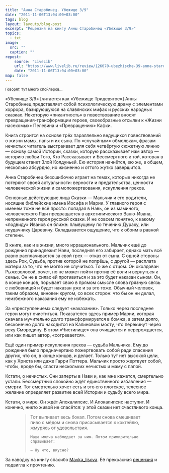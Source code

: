 ```yaml
---
title: "Анна Старобинец. Убежище 3/9"
date: "2011-11-06T13:04:00+03:00"
tags: blog
layout: layouts/blog-post
excerpt: "Рецензия на книгу Анны Старобинец «Убежище 3/9»"
topics:
  - txt
image:
  src: ""
  caption: ""
repost:
    source: "LiveLib"
    url: "https://www.livelib.ru/review/126070-ubezhische-39-anna-starobinets"
    date: "2011-11-06T13:04:00+03:00"
map: false
---
```


<small>Говорят, тут много спойлеров…</small>

<p class="drop-cap">
«Убежище 3/9» [читается как «Убежище Тридевятое»] Анны Старобинец представляет собой психологическую драму с элементами хоррора, базирующуюся на славянских мифах и русских народных сказках. Некоторую «пикантность» в повествование вносят превращения-трансформации героев, своеобразные отсылки к «Жизни насекомых» Пелевина и «Превращению» Кафки.
</p>

Книга строится на основе трёх параллельно ведущихся повествований о жизни мамы, папы и их сына. По «случайным» обмолвкам, фразам нечистых читатель выстраивает для себя четвёртую сюжетную линию — основу самой Истории, сказки, которую рассказывает нам автор — историю любви Того, Кто Рассказывает и Бессмертного к той, которая в будущем станет Злой Колдуньей. Ею история начнётся, ею же, в общем, несколько абсурдно, но жизненно и оттого жутко завершится.

Анна Старобинец безошибочно играет на темах, которые никогда не потеряют своей актуальности: верности и предательства, ценности человеческой жизни и самопожертвования, искупления грехов.

Основные действующие лица Сказки — Мальчик и его родители, носящие библейские имена Иосифа и Марии. У главного героя с именем тоже не всё просто: попадая в Навь, он из маминого, человеческого Яши превращается в архетипического Ваню-Ивана, непременного героя русской сказки. И не совсем понятно, к какому «подвиду» Иванов он ближе: плывущему по течению Дураку, или неудачнику Царевичу. Складывается ощущение, что к обоим в равной степени.

В книге, как и в жизни, много иррационального. Мальчик ещё до рождения принадлежит Нави, последняя его забирает, однако мать всё равно расплачивается за свой грех — отказ от сына. С одной стороны здесь Рок, Судьба, против которой не попрёшь, с другой — расплата матери за то, что не могло не случиться. То же с отцом. Он околдован Рыжеволосой, хочет, но не может пойти против её воли и вернуться к семье. Он не в силах ей противиться и за это будет наказан сыном. Он, в конце концов, порывает свою в прямом смысле слова грязную связь с любовницей и будет наказан уже и за это тоже. Обычный человек, таким образом, виновен кругом, со всех сторон: что бы он ни делал, неизбежного наказания ему не избежать.

За «преступлением» следует «наказание». Только через последнее герои могут очиститься. Показателен здесь пример Марии, которая сначала мучительно долго трансформируется в бомжа, а затем долго, бесконечно долго находится на Калиновом мосту, что перекинут через реку Смородину. В этом «Чистилище» она очищается и перерождается, или как пишет автор, «согревается».

Ещё один пример искупления грехов — судьба Мальчика. Ему до рождения было предначертано пожертвовать собой ради спасения других, что он, в конце концов, и делает. Только тут нет высокой цели, как у Христа или даже Гарри Поттера. Мальчик просто жертвует собой, чтобы, вроде бы, спасти нескольких нечистых и маму с папой.

Кстати, о нечистых. Они заперты в Нави и, как мне кажется, смертельно устали. Бессмертный спокойно ждёт единственного избавления — смерти. Тот смертельно хочет есть и это его плотское, телесное желание определяет развитие всей Истории и судьбу всего мира.

Кстати, о мире. Он ждёт Апокалипсис. И Апокалипсис наступит. И конечно, никто живой не спасётся: у этой сказки нет счастливого конца.

<figure class="quote">
  <blockquote>
    Тот выпивает весь бокал. Потом снова смешивает пиво с мёдом и снова присасывается к коктейлю, жмурясь от удовольствия.

    Маша молча наблюдает за ним. Потом примирительно спрашивает:
    
    — Ну что, вкусно?
  </blockquote>
</figure>

За наводку на книгу спасибо [Mavka_lisova](http://www.livelib.ru/reader/Mavka_lisova). Её прекрасная [рецензия](https://www.livelib.ru/review/125254-ubezhische-39-anna-starobinets) и подвигла к прочтению.
